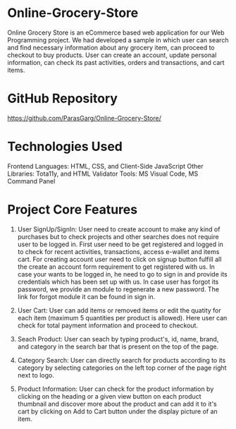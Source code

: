 # Online-Grocery-Store
Online Grocery Store is an eCommerce based web application for our Web Programming project. We had developed a sample in which user can search and find necessary information about any grocery item, can proceed to checkout to buy products. User can create an account, update personal information, can check its past activities, orders and transactions, and cart items.

# GitHub Repository
https://github.com/ParasGarg/Online-Grocery-Store/

# Technologies Used
Frontend Languages: HTML, CSS, and Client-Side JavaScript
Other Libraries: Tota11y, and HTML Validator
Tools: MS Visual Code, MS Command Panel



# Project Core Features
1. User SignUp/SignIn: User need to create account to make any kind of purchases but to check projects and other searches does not require user to be logged in. First user need to be get registered and logged in to check for recent activities, transactions, access e-wallet and items cart. For creating account user need to click on signup button fulfill all the create an account form requirement to get registered with us. In case your wants to be logged in, he need to go to sign in and provide its credentials which has been set up with us. In case user has forgot its password, we provide an module to regenerate a new password. The link for forgot module it can be found in sign in.

2. User Cart: User can add items or removed items or edit the quatity for each item (maximum 5 quantities per product is allowed). Here user can check for total payment information and proceed to checkout. 

3. Seach Product: User can seach by typing product's, id, name, brand, and category in the search bar that is present on the top of the page.

4. Category Search: User can directly search for products according to its category by selecting categories on the left top corner of the page right next to logo.

5. Product Information: User can check for the product information by clicking on the heading or a given view button on each product thumbnail and discover more about the product and can add it to it's cart by clicking on Add to Cart button under the display picture of an item.
